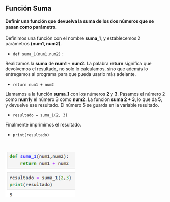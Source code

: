 <h2>Función Suma</h2>

<h4> Definir una función que devuelva la suma de los dos números que se pasan como parámetro.</h4>


Definimos una función con el nombre **suma_1**, y establecemos 2 parámetros **(num1, num2)**. <p>
- `def suma_1(num1,num2):`

Realizamos la **suma** de **num1 + num2**. La palabra **return** significa que devolvemos el resultado, no solo lo calculamos, sino que además lo entregamos al programa para que pueda usarlo más adelante. <p>
- `return num1 + num2`

Llamamos a la función **suma_1** con los números **2** y **3**. Pasamos el número 2 como **num1**y el número 3 como **num2**. La función **suma 2 + 3**, lo que da **5**, y devuelve ese resultado. El número 5 se guarda en la variable resultado. <p>
- `resultado = suma_1(2, 3)`

Finalmente imprimimos el resultado.
- `print(resultado)`
<br>

 <img src="src/suma.png" alt="suma" width="220" /> <p>
